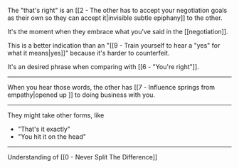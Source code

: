 The "that's right" is an [[2 - The other has to accept your negotiation goals as their own so they can accept it|invisible subtle epiphany]] to the other.

It's the moment when they embrace what you've said in the [[negotiation]].

This is a better indication than an "[[9 - Train yourself to hear a "yes" for what it means|yes]]" because it's harder to counterfeit.

It's an desired phrase when comparing with [[6 - "You're right"]].

---

When you hear those words, the other has [[7 - Influence springs from empathy|opened up ]] to doing business with you.

---

They might take other forms, like

- "That's it exactly"
- "You hit it on the head"

---

Understanding of [[0 - Never Split The Difference]]